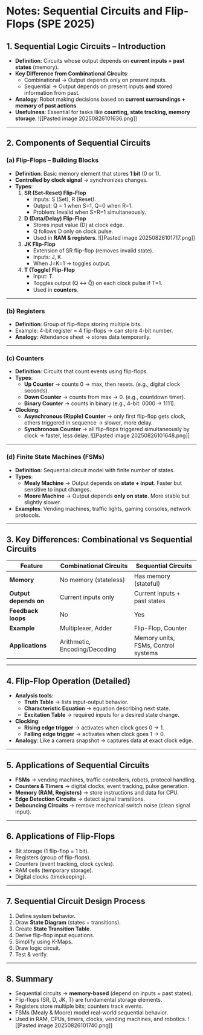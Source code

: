 # Notes: Sequential Circuits and Flip-Flops (SPE 2025)

## 1. Sequential Logic Circuits – Introduction

- **Definition**: Circuits whose output depends on **current inputs + past states** (memory).
- **Key Difference from Combinational Circuits**:
    - Combinational → Output depends only on present inputs.
    - Sequential → Output depends on present inputs **and** stored information from past.
- **Analogy**: Robot making decisions based on **current surroundings + memory of past actions**.
- **Usefulness**: Essential for tasks like **counting, state tracking, memory storage**.
![[Pasted image 20250826101636.png]]
---

## 2. Components of Sequential Circuits

### (a) Flip-Flops – Building Blocks

- **Definition**: Basic memory element that stores **1 bit** (0 or 1).
- **Controlled by clock signal** → synchronizes changes.
- **Types**:
    1. **SR (Set-Reset) Flip-Flop**
        - Inputs: S (Set), R (Reset).
        - Output: Q = 1 when S=1, Q=0 when R=1.
        - Problem: Invalid when S=R=1 simultaneously.
    2. **D (Data/Delay) Flip-Flop**
        - Stores input value (D) at clock edge.
        - Q follows D only on clock pulse.
        - Used in **RAM & registers**.
![[Pasted image 20250826101717.png]]
    3. **JK Flip-Flop**
        - Extension of SR flip-flop (removes invalid state).
        - Inputs: J, K.
        - When J=K=1 → toggles output.
    4. **T (Toggle) Flip-Flop**
        - Input: T.
        - Toggles output (Q ↔ Q̅) on each clock pulse if T=1.
        - Used in **counters**.

---

### (b) Registers

- **Definition**: Group of flip-flops storing multiple bits.
- Example: 4-bit register = 4 flip-flops → can store 4-bit number.
- **Analogy**: Attendance sheet → stores data temporarily.

---

### (c) Counters

- **Definition**: Circuits that count events using flip-flops.
- **Types**:
    - **Up Counter** → counts 0 → max, then resets. (e.g., digital clock seconds).
    - **Down Counter** → counts from max → 0. (e.g., countdown timer).
    - **Binary Counter** → counts in binary (e.g., 4-bit: 0000 → 1111).
- **Clocking**:
    - **Asynchronous (Ripple) Counter** → only first flip-flop gets clock, others triggered in sequence → slower, more delay.
    - **Synchronous Counter** → all flip-flops triggered simultaneously by clock → faster, less delay.
![[Pasted image 20250826101648.png]]
---

### (d) Finite State Machines (FSMs)

- **Definition**: Sequential circuit model with finite number of states.
- **Types**:
    - **Mealy Machine** → Output depends on **state + input**. Faster but sensitive to input changes.
    - **Moore Machine** → Output depends **only on state**. More stable but slightly slower.
- **Examples**: Vending machines, traffic lights, gaming consoles, network protocols.

---

## 3. Key Differences: Combinational vs Sequential Circuits

| Feature               | Combinational Circuits        | Sequential Circuits                 |
| --------------------- | ----------------------------- | ----------------------------------- |
| **Memory**            | No memory (stateless)         | Has memory (stateful)               |
| **Output depends on** | Current inputs only           | Current inputs + past states        |
| **Feedback loops**    | No                            | Yes                                 |
| **Example**           | Multiplexer, Adder            | Flip-Flop, Counter                  |
| **Applications**      | Arithmetic, Encoding/Decoding | Memory units, FSMs, Control systems |

---

## 4. Flip-Flop Operation (Detailed)

- **Analysis tools**:
    - **Truth Table** → lists input-output behavior.
    - **Characteristic Equation** → equation describing next state.
    - **Excitation Table** → required inputs for a desired state change.
- **Clocking**:
    - **Rising edge trigger** → activates when clock goes 0 → 1.
    - **Falling edge trigger** → activates when clock goes 1 → 0.
- **Analogy**: Like a camera snapshot → captures data at exact clock edge.

---

## 5. Applications of Sequential Circuits

- **FSMs** → vending machines, traffic controllers, robots, protocol handling.
- **Counters & Timers** → digital clocks, event tracking, pulse generation.
- **Memory (RAM, Registers)** → store instructions and data for CPU.
- **Edge Detection Circuits** → detect signal transitions.
- **Debouncing Circuits** → remove mechanical switch noise (clean signal input).

---

## 6. Applications of Flip-Flops

- Bit storage (1 flip-flop = 1 bit).
- Registers (group of flip-flops).
- Counters (event tracking, clock cycles).
- RAM cells (temporary storage).
- Digital clocks (timekeeping).

---

## 7. Sequential Circuit Design Process

1. Define system behavior.
2. Draw **State Diagram** (states + transitions).
3. Create **State Transition Table**.
4. Derive flip-flop input equations.
5. Simplify using K-Maps.
6. Draw logic circuit.
7. Test & verify.

---

## 8. Summary

- Sequential circuits → **memory-based** (depend on inputs + past states).
- Flip-flops (SR, D, JK, T) are fundamental storage elements.
- Registers store multiple bits; counters track events.
- FSMs (Mealy & Moore) model real-world sequential behavior.
- Used in RAM, CPUs, timers, clocks, vending machines, and robotics.
![[Pasted image 20250826101740.png]]
